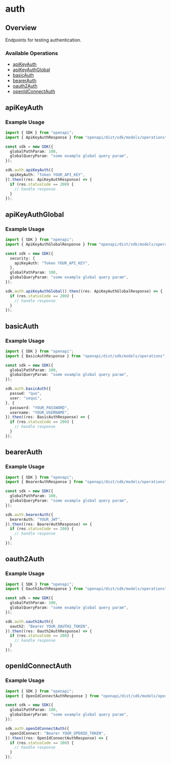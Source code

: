 # auth

## Overview

Endpoints for testing authentication.

### Available Operations

* [apiKeyAuth](#apikeyauth)
* [apiKeyAuthGlobal](#apikeyauthglobal)
* [basicAuth](#basicauth)
* [bearerAuth](#bearerauth)
* [oauth2Auth](#oauth2auth)
* [openIdConnectAuth](#openidconnectauth)

## apiKeyAuth

### Example Usage

```typescript
import { SDK } from "openapi";
import { ApiKeyAuthResponse } from "openapi/dist/sdk/models/operations";

const sdk = new SDK({
  globalPathParam: 100,
  globalQueryParam: "some example global query param",
});

sdk.auth.apiKeyAuth({
  apiKeyAuth: "Token YOUR_API_KEY",
}).then((res: ApiKeyAuthResponse) => {
  if (res.statusCode == 200) {
    // handle response
  }
});
```

## apiKeyAuthGlobal

### Example Usage

```typescript
import { SDK } from "openapi";
import { ApiKeyAuthGlobalResponse } from "openapi/dist/sdk/models/operations";

const sdk = new SDK({
  security: {
    apiKeyAuth: "Token YOUR_API_KEY",
  },
  globalPathParam: 100,
  globalQueryParam: "some example global query param",
});

sdk.auth.apiKeyAuthGlobal().then((res: ApiKeyAuthGlobalResponse) => {
  if (res.statusCode == 200) {
    // handle response
  }
});
```

## basicAuth

### Example Usage

```typescript
import { SDK } from "openapi";
import { BasicAuthResponse } from "openapi/dist/sdk/models/operations";

const sdk = new SDK({
  globalPathParam: 100,
  globalQueryParam: "some example global query param",
});

sdk.auth.basicAuth({
  passwd: "quo",
  user: "sequi",
}, {
  password: "YOUR_PASSWORD",
  username: "YOUR_USERNAME",
}).then((res: BasicAuthResponse) => {
  if (res.statusCode == 200) {
    // handle response
  }
});
```

## bearerAuth

### Example Usage

```typescript
import { SDK } from "openapi";
import { BearerAuthResponse } from "openapi/dist/sdk/models/operations";

const sdk = new SDK({
  globalPathParam: 100,
  globalQueryParam: "some example global query param",
});

sdk.auth.bearerAuth({
  bearerAuth: "YOUR_JWT",
}).then((res: BearerAuthResponse) => {
  if (res.statusCode == 200) {
    // handle response
  }
});
```

## oauth2Auth

### Example Usage

```typescript
import { SDK } from "openapi";
import { Oauth2AuthResponse } from "openapi/dist/sdk/models/operations";

const sdk = new SDK({
  globalPathParam: 100,
  globalQueryParam: "some example global query param",
});

sdk.auth.oauth2Auth({
  oauth2: "Bearer YOUR_OAUTH2_TOKEN",
}).then((res: Oauth2AuthResponse) => {
  if (res.statusCode == 200) {
    // handle response
  }
});
```

## openIdConnectAuth

### Example Usage

```typescript
import { SDK } from "openapi";
import { OpenIdConnectAuthResponse } from "openapi/dist/sdk/models/operations";

const sdk = new SDK({
  globalPathParam: 100,
  globalQueryParam: "some example global query param",
});

sdk.auth.openIdConnectAuth({
  openIdConnect: "Bearer YOUR_OPENID_TOKEN",
}).then((res: OpenIdConnectAuthResponse) => {
  if (res.statusCode == 200) {
    // handle response
  }
});
```
